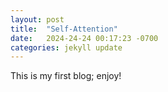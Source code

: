 ```yaml
---
layout: post
title:  "Self-Attention"
date:   2024-24-24 00:17:23 -0700
categories: jekyll update
---
```


This is my first blog; enjoy!
